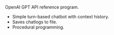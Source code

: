 OpenAI GPT API reference program.
- Simple turn-based chatbot with context history.
- Saves chatlogs to file.
- Procedural programming.
